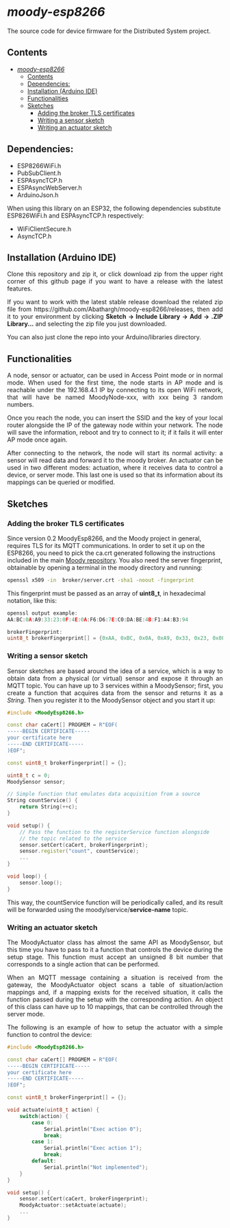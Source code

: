 # *moody-esp8266*

<p style='text-align: justify;'>
The source code for device firmware for the Distributed System project.
</p>

## Contents

- [*moody-esp8266*](#moody-esp8266)
  - [Contents](#contents)
  - [Dependencies:](#dependencies)
  - [Installation (Arduino IDE)](#installation-arduino-ide)
  - [Functionalities](#functionalities)
  - [Sketches](#sketches)
    - [Adding the broker TLS certificates](#adding-the-broker-tls-certificates)
    - [Writing a sensor sketch](#writing-a-sensor-sketch)
    - [Writing an actuator sketch](#writing-an-actuator-sketch)
    
## Dependencies:

- ESP8266WiFi.h
- PubSubClient.h
- ESPAsyncTCP.h
- ESPAsyncWebServer.h
- ArduinoJson.h

When using this library on an ESP32, the following dependencies substitute ESP826WiFi.h and ESPAsyncTCP.h respectively:

- WiFiClientSecure.h
- AsyncTCP.h

## Installation (Arduino IDE)

<p style="text-align: justify;">
Clone this repository and zip it, or click download zip from the upper right corner of this github page if you want to have a release with the latest features.</p>
<p style='text-align: justify;'>
If you want to work with the latest stable release download the related zip file from https://github.com/Abathargh/moody-esp8266/releases, then add it to your environment by clicking <b>Sketch -> Include Library -> Add -> .ZIP Library...</b> and selecting the zip file you just downloaded.</p>

<p style="text-align: justify;">
You can also just clone the repo into your Arduino/libraries directory.
</p>


## Functionalities 
<p style='text-align: justify;'>
A node, sensor or actuator, can be used in Access Point mode or in normal mode. When used for the first time, the node starts in AP mode and is reachable under the 192.168.4.1 IP by connecting to its open WiFi network, that will have be named MoodyNode-xxx, with xxx being 3 random numbers.
</p>

<p style='text-align: justify;'>
Once you reach the node, you can insert the SSID and the key of your local router alongside the IP of the   gateway node within your network. The node will save the information, reboot and try to connect to it; if it fails it will enter AP mode once again.
</p>

<p style='text-align: justify;'>
After connecting to the network, the node will start its normal activity: a sensor will read data and forward it to the moody broker. An actuator can be used in two different modes: actuation, where it receives data to control a device, or server mode. This last one is used so that its information about its mappings can be queried or modified.
</p>

## Sketches

### Adding the broker TLS certificates

Since version 0.2 MoodyEsp8266, and the Moody project in general, requires TLS for its MQTT communications. In order to set it up on the ESP8266, you need to pick the ca.crt generated following the instructions included in the main [Moody repository](https://github.com/Abathargh/moody-go#configuration-and-certificates-setup).
You also need the server fingerprint, obtainable by opening a terminal in the moody directory and running:

```bash
openssl x509 -in  broker/server.crt -sha1 -noout -fingerprint
```

This fingerprint must be passed as an array of **uint8_t**, in hexadecimal notation, like this:

```c
openssl output example: 
AA:BC:0A:A9:33:23:0F:4E:0A:F6:D6:7E:C0:DA:BE:4B:F1:A4:B3:94 

brokerFingerprint:
uint8_t brokerFingerprint[] = {0xAA, 0xBC, 0x0A, 0xA9, 0x33, 0x23, 0x0F, 0x4E, 0x0A, 0xF6, 0xD6, 0x7E, 0xC0, 0xDA, 0xBE, 0x4B, 0xF1, 0xA4, 0xB3, 0x94}
```

### Writing a sensor sketch

<p style='text-align: justify;'>
Sensor sketches are based around the idea of a service, which is a way to obtain data from a physical (or virtual) sensor and expose it through an MQTT topic. You can have up to 3 services 
within a MoodySensor; first, you create a function that acquires data from the sensor and returns it as a <i>String</i>. Then you register it to the MoodySensor object and you start it up:
</p> 

```c++
#include <MoodyEsp8266.h>

const char caCert[] PROGMEM = R"EOF(
-----BEGIN CERTIFICATE-----
your certificate here
-----END CERTIFICATE-----
)EOF";

const uint8_t brokerFingerprint[] = {};

uint8_t c = 0;
MoodySensor sensor;

// Simple function that emulates data acquisition from a source
String countService() {
    return String(++c);
}

void setup() {
    // Pass the function to the registerService function alongside 
    // the topic related to the service 
    sensor.setCert(caCert, brokerFingerprint);
    sensor.register("count", countService);
    ...
}

void loop() {
    sensor.loop();
}
```
<p style='text-align: justify;'>
This way, the countService function will be periodically called, and its result will be 
forwarded using the moody/service/<b>service-name</b> topic.
</p>

### Writing an actuator sketch

<p style='text-align: justify;'>
The MoodyActuator class has almost the same API as MoodySensor, but this time you have to pass to it a function that controls the device during the setup stage. This function must accept an unsigned 8 bit number that corresponds to a single action that can be performed.
</p>

<p style='text-align: justify;'>
When an MQTT message containing a situation is received from the gateway, the MoodyActuator object scans a table of situation/action mappings and, if a mapping exists for the received situation, it calls the function passed during the setup with the corresponding action.
An object of this class can have up to 10 mappings, that can be controlled through the server mode.
</p>

<p style='text-align: justify;'>
The following is an example of how to setup the actuator with a simple function to control the device:
</p>

```c++
#include <MoodyEsp8266.h>

const char caCert[] PROGMEM = R"EOF(
-----BEGIN CERTIFICATE-----
your certificate here
-----END CERTIFICATE-----
)EOF";

const uint8_t brokerFingerprint[] = {};

void actuate(uint8_t action) {
    switch(action) {
        case 0:
            Serial.println("Exec action 0");
            break;
        case 1:
            Serial.println("Exec action 1");
            break;
        default:
            Serial.println("Not implemented");    
    }
}

void setup() {
    sensor.setCert(caCert, brokerFingerprint);
    MoodyActuator::setActuate(actuate);
    ...
}
```
